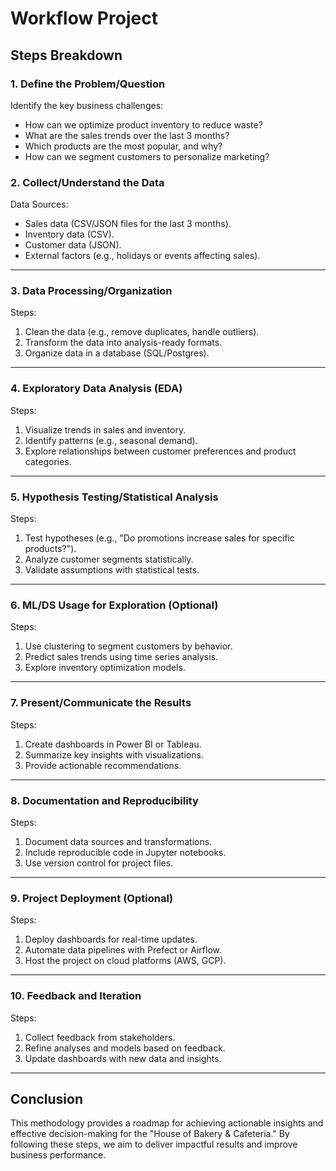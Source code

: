 # Workflow Project

## Steps Breakdown

### 1. Define the Problem/Question

Identify the key business challenges:
- How can we optimize product inventory to reduce waste?
- What are the sales trends over the last 3 months?
- Which products are the most popular, and why?
- How can we segment customers to personalize marketing?

### 2. Collect/Understand the Data

Data Sources:
- Sales data (CSV/JSON files for the last 3 months).
- Inventory data (CSV).
- Customer data (JSON).
- External factors (e.g., holidays or events affecting sales).

---

### 3. Data Processing/Organization

Steps:
1. Clean the data (e.g., remove duplicates, handle outliers).
2. Transform the data into analysis-ready formats.
3. Organize data in a database (SQL/Postgres).

---

### 4. Exploratory Data Analysis (EDA)

Steps:
1. Visualize trends in sales and inventory.
2. Identify patterns (e.g., seasonal demand).
3. Explore relationships between customer preferences and product categories.

---

### 5. Hypothesis Testing/Statistical Analysis

Steps:
1. Test hypotheses (e.g., "Do promotions increase sales for specific products?").
2. Analyze customer segments statistically.
3. Validate assumptions with statistical tests.

---

### 6. ML/DS Usage for Exploration (Optional)

Steps:
1. Use clustering to segment customers by behavior.
2. Predict sales trends using time series analysis.
3. Explore inventory optimization models.

---

### 7. Present/Communicate the Results

Steps:
1. Create dashboards in Power BI or Tableau.
2. Summarize key insights with visualizations.
3. Provide actionable recommendations.

---

### 8. Documentation and Reproducibility

Steps:
1. Document data sources and transformations.
2. Include reproducible code in Jupyter notebooks.
3. Use version control for project files.

---

### 9. Project Deployment (Optional)

Steps:
1. Deploy dashboards for real-time updates.
2. Automate data pipelines with Prefect or Airflow.
3. Host the project on cloud platforms (AWS, GCP).

---

### 10. Feedback and Iteration

Steps:
1. Collect feedback from stakeholders.
2. Refine analyses and models based on feedback.
3. Update dashboards with new data and insights.

---

## Conclusion

This methodology provides a roadmap for achieving actionable insights and effective decision-making for the "House of Bakery & Cafeteria." By following these steps, we aim to deliver impactful results and improve business performance.